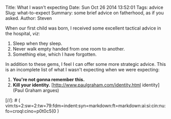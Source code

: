 Title: What I wasn't expecting
Date: Sun Oct 26 2014 13:52:01
Tags: advice
Slug: what-to-expect
Summary: some brief advice on fatherhood, as if you asked.
Author: Steven

When our first child was born, I received some excellent tactical advice in the hospital,
 _viz_:

1. Sleep when they sleep.
2. Never walk empty handed from one room to another.
3. Something else, which I have forgotten.

In addition to these gems, I feel I can offer some more strategic advice. This is an 
incomplete list of what I wasn't expecting when we were expecting:

1. **You're not gonna remember this.**
2. **Kill your identity.** [http://www.paulgraham.com/identity.html identity](Paul Graham argues)



[//]: # ( vim:ts=2:sw=2:tw=79:fdm=indent:syn=markdown:ft=markdown:ai:si:cin:nu:fo=croql:cino=p0t0c5(0    )
